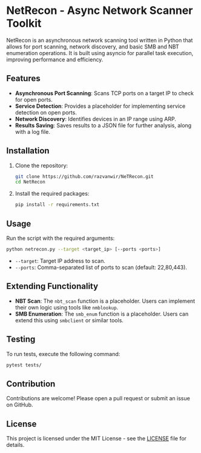 # NetRecon - Async Network Scanner Toolkit

NetRecon is an asynchronous network scanning tool written in Python that allows for port scanning, network discovery, and basic SMB and NBT enumeration operations. It is built using asyncio for parallel task execution, improving performance and efficiency.

## Features
- **Asynchronous Port Scanning**: Scans TCP ports on a target IP to check for open ports.
- **Service Detection**: Provides a placeholder for implementing service detection on open ports.
- **Network Discovery**: Identifies devices in an IP range using ARP.
- **Results Saving**: Saves results to a JSON file for further analysis, along with a log file.

## Installation
1. Clone the repository:
   ```bash
   git clone https://github.com/razvanwir/NeTRecon.git
   cd NetRecon
   ```
2. Install the required packages:
   ```bash
   pip install -r requirements.txt
   ```

## Usage
Run the script with the required arguments:
```bash
python netrecon.py --target <target_ip> [--ports <ports>]
```

- `--target`: Target IP address to scan.
- `--ports`: Comma-separated list of ports to scan (default: 22,80,443).

## Extending Functionality

- **NBT Scan**: The `nbt_scan` function is a placeholder. Users can implement their own logic using tools like `nmblookup`.
- **SMB Enumeration**: The `smb_enum` function is a placeholder. Users can extend this using `smbclient` or similar tools.

## Testing
To run tests, execute the following command:
```bash
pytest tests/
```

## Contribution
Contributions are welcome! Please open a pull request or submit an issue on GitHub.

## License
This project is licensed under the MIT License - see the [LICENSE](LICENSE) file for details.
